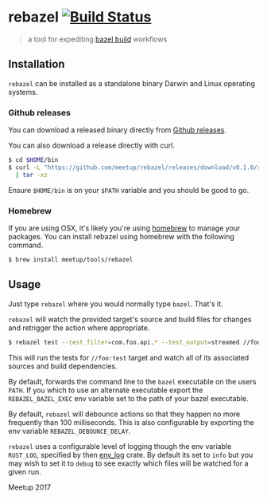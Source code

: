 # rebazel [![Build Status](https://travis-ci.org/meetup/rebazel.svg?branch=master)](https://travis-ci.org/meetup/rebazel)

> a tool for expediting [bazel build](https://bazel.build/) workflows

## Installation

`rebazel` can be installed as a standalone binary Darwin and Linux operating systems.

### Github releases

You can download a released binary directly from [Github releases](https://github.com/meetup/rebazel/releases).

You can also download a release directly with curl.

```bash
$ cd $HOME/bin
$ curl -L "https://github.com/meetup/rebazel/releases/download/v0.1.0/rebazel-$(uname -s)-$(uname -m).tar.gz" \
  | tar -xz
```

Ensure `$HOME/bin` is on your `$PATH` variable and you should be good to go.

### Homebrew

If you are using OSX, it's likely you're using [homebrew](https://brew.sh/) to manage your packages. You can install
rebazel using homebrew with the following command.

```bash
$ brew install meetup/tools/rebazel
```

## Usage

Just type `rebazel` where you would normally type `bazel`. That's it.

`rebazel` will watch the provided target's source and build files for changes and retrigger the action where appropriate.

```bash
$ rebazel test --test_filter=com.foo.api.* --test_output=streamed //foo:test
```

This will run the tests for `//foo:test` target and watch all of its associated sources and build dependencies.

By default, forwards the command line to the `bazel` executable on the users `PATH`. If you which to use an alternate
executable export the `REBAZEL_BAZEL_EXEC` env variable set to the path of your bazel executable.

By default, `rebazel` will debounce actions so that they happen no more frequently than 100 milliseconds. This is also configurable by
exporting the env variable `REBAZEL_DEBOUNCE_DELAY`.

`rebazel` uses a configurable level of logging though the env variable `RUST_LOG`, specified by then [env_log](https://doc.rust-lang.org/log/env_logger/#enabling-logging) crate. By default its set to `info` but you may wish to set it to `debug`
to see exactly which files will be watched for a given run.

Meetup 2017
